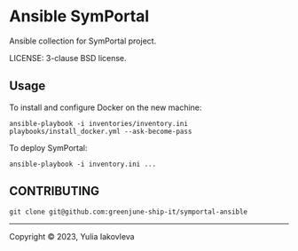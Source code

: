 # Ansible SymPortal

Ansible collection for SymPortal project.

LICENSE: 3-clause BSD license.

## Usage

To install and configure Docker on the new machine:

```commandline
ansible-playbook -i inventories/inventory.ini playbooks/install_docker.yml --ask-become-pass
```

To deploy SymPortal:

```commandline
ansible-playbook -i inventory.ini ...

```

## CONTRIBUTING

```commandline
git clone git@github.com:greenjune-ship-it/symportal-ansible
```

---
Copyright © 2023, Yulia Iakovleva
